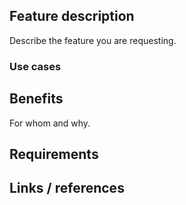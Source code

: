 <!-- Please search for existing issues first. -->

## Feature description

Describe the feature you are requesting.

### Use cases

## Benefits

For whom and why.

## Requirements

## Links / references

